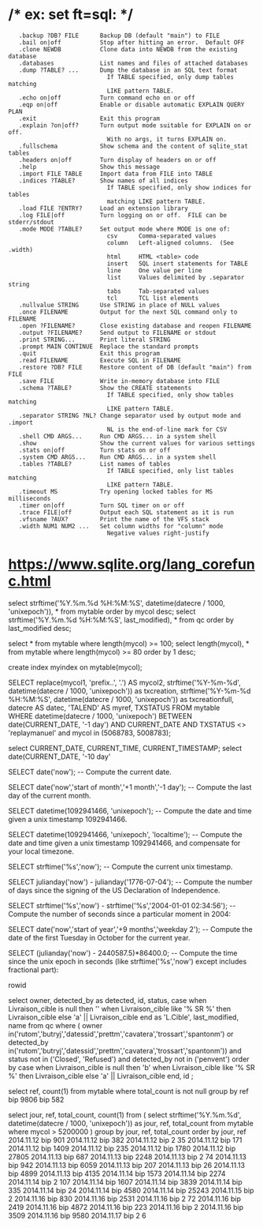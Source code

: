 # /* ex: set ft=sql: */

       .backup ?DB? FILE      Backup DB (default "main") to FILE
       .bail on|off           Stop after hitting an error.  Default OFF
       .clone NEWDB           Clone data into NEWDB from the existing database
       .databases             List names and files of attached databases
       .dump ?TABLE? ...      Dump the database in an SQL text format
                                If TABLE specified, only dump tables matching
                                LIKE pattern TABLE.
       .echo on|off           Turn command echo on or off
       .eqp on|off            Enable or disable automatic EXPLAIN QUERY PLAN
       .exit                  Exit this program
       .explain ?on|off?      Turn output mode suitable for EXPLAIN on or off.
                                With no args, it turns EXPLAIN on.
       .fullschema            Show schema and the content of sqlite_stat tables
       .headers on|off        Turn display of headers on or off
       .help                  Show this message
       .import FILE TABLE     Import data from FILE into TABLE
       .indices ?TABLE?       Show names of all indices
                                If TABLE specified, only show indices for tables
                                matching LIKE pattern TABLE.
       .load FILE ?ENTRY?     Load an extension library
       .log FILE|off          Turn logging on or off.  FILE can be stderr/stdout
       .mode MODE ?TABLE?     Set output mode where MODE is one of:
                                csv      Comma-separated values
                                column   Left-aligned columns.  (See .width)
                                html     HTML <table> code
                                insert   SQL insert statements for TABLE
                                line     One value per line
                                list     Values delimited by .separator string
                                tabs     Tab-separated values
                                tcl      TCL list elements
       .nullvalue STRING      Use STRING in place of NULL values
       .once FILENAME         Output for the next SQL command only to FILENAME
       .open ?FILENAME?       Close existing database and reopen FILENAME
       .output ?FILENAME?     Send output to FILENAME or stdout
       .print STRING...       Print literal STRING
       .prompt MAIN CONTINUE  Replace the standard prompts
       .quit                  Exit this program
       .read FILENAME         Execute SQL in FILENAME
       .restore ?DB? FILE     Restore content of DB (default "main") from FILE
       .save FILE             Write in-memory database into FILE
       .schema ?TABLE?        Show the CREATE statements
                                If TABLE specified, only show tables matching
                                LIKE pattern TABLE.
       .separator STRING ?NL? Change separator used by output mode and .import
                                NL is the end-of-line mark for CSV
       .shell CMD ARGS...     Run CMD ARGS... in a system shell
       .show                  Show the current values for various settings
       .stats on|off          Turn stats on or off
       .system CMD ARGS...    Run CMD ARGS... in a system shell
       .tables ?TABLE?        List names of tables
                                If TABLE specified, only list tables matching
                                LIKE pattern TABLE.
       .timeout MS            Try opening locked tables for MS milliseconds
       .timer on|off          Turn SQL timer on or off
       .trace FILE|off        Output each SQL statement as it is run
       .vfsname ?AUX?         Print the name of the VFS stack
       .width NUM1 NUM2 ...   Set column widths for "column" mode
                                Negative values right-justify


# https://www.sqlite.org/lang_corefunc.html

select strftime('%Y.%m.%d %H:%M:%S', datetime(datecre / 1000, 'unixepoch')), * from mytable order by mycol desc;
select strftime('%Y.%m.%d %H:%M:%S', last_modified), * from qc order by last_modified desc;

select * from mytable where length(mycol) >= 100;
select length(mycol), * from mytable where length(mycol) >= 80 order by 1 desc;

create index myindex on mytable(mycol);


SELECT replace(mycol1, 'prefix..', '.') AS mycol2, 
strftime('%Y-%m-%d', datetime(datecre / 1000, 'unixepoch')) as txcreation,
strftime('%Y-%m-%d %H:%M:%S', datetime(datecre / 1000, 'unixepoch')) as txcreationfull,
datecre AS datec, 
'TALEND' AS myref, 
TXSTATUS
FROM mytable  
WHERE datetime(datecre / 1000, 'unixepoch') BETWEEN  date(CURRENT_DATE, '-1 day')  AND CURRENT_DATE AND TXSTATUS <> 'replaymanuel'
and mycol in (5068783, 5008783);

select CURRENT_DATE, CURRENT_TIME, CURRENT_TIMESTAMP;
select date(CURRENT_DATE, '-10 day'

SELECT date('now'); -- Compute the current date.

SELECT date('now','start of month','+1 month','-1 day'); -- Compute the last day of the current month.

SELECT datetime(1092941466, 'unixepoch'); -- Compute the date and time given a unix timestamp 1092941466.

SELECT datetime(1092941466, 'unixepoch', 'localtime'); -- Compute the date and time given a unix timestamp 1092941466, and compensate for your local timezone.

SELECT strftime('%s','now'); -- Compute the current unix timestamp.

SELECT julianday('now') - julianday('1776-07-04'); -- Compute the number of days since the signing of the US Declaration of Independence.

SELECT strftime('%s','now') - strftime('%s','2004-01-01 02:34:56'); -- Compute the number of seconds since a particular moment in 2004:

SELECT date('now','start of year','+9 months','weekday 2'); -- Compute the date of the first Tuesday in October for the current year.

SELECT (julianday('now') - 2440587.5)*86400.0; -- Compute the time since the unix epoch in seconds (like strftime('%s','now') except includes fractional part):


rowid

select owner, detected_by as detected, id, status, case when Livraison_cible is null then '' when Livraison_cible like '% SR %' then Livraison_cible else 'a' || Livraison_cible end as 'L.Cible', last_modified, name from qc
where
(      owner in('rutom','butryj','datessid','prettm','cavatera','trossart','spantonm') or
detected_by  in('rutom','butryj','datessid','prettm','cavatera','trossart','spantonm'))
and status not in ('Closed', 'Refused')
and detected_by not in ('penvent')
order by 
case when Livraison_cible is null then 'b' when Livraison_cible like '% SR %' then Livraison_cible else 'a' || Livraison_cible end,
id
;


select ref, count(1) from mytable where total_count is not null group by ref
bip	9806
bip	582




select jour, ref, total_count, count(1) from (
select strftime('%Y.%m.%d', datetime(datecre / 1000, 'unixepoch')) as jour, ref, total_count  from mytable where mycol > 5200000
) group by jour, ref, total_count
order by jour, ref
2014.11.12 	 bip 	 <null> 	 901
2014.11.12 	 bip 	 <null> 	 382
2014.11.12 	 bip 	 2      	 35
2014.11.12 	 bip 	 <null> 	 171
2014.11.12 	 bip 	 <null> 	 1409
2014.11.12 	 bip 	 <null> 	 235
2014.11.12 	 bip 	 <null> 	 1780
2014.11.12 	 bip 	 <null> 	 27805
2014.11.13 	 bip 	 <null> 	 687
2014.11.13 	 bip 	 <null> 	 2248
2014.11.13 	 bip 	 2      	 74
2014.11.13 	 bip 	 <null> 	 942
2014.11.13 	 bip 	 <null> 	 6059
2014.11.13 	 bip 	 <null> 	 207
2014.11.13 	 bip 	 <null> 	 26
2014.11.13 	 bip 	 <null> 	 4899
2014.11.13 	 bip 	 <null> 	 4135
2014.11.14 	 bip 	 <null> 	 1573
2014.11.14 	 bip 	 <null> 	 2274
2014.11.14 	 bip 	 2      	 107
2014.11.14 	 bip 	 <null> 	 1607
2014.11.14 	 bip 	 <null> 	 3839
2014.11.14 	 bip 	 <null> 	 335
2014.11.14 	 bip 	 <null> 	 24
2014.11.14 	 bip 	 <null> 	 4580
2014.11.14 	 bip 	 <null> 	 25243
2014.11.15 	 bip 	 <null> 	 2
2014.11.16 	 bip 	 <null> 	 830
2014.11.16 	 bip 	 <null> 	 2531
2014.11.16 	 bip 	 2      	 72
2014.11.16 	 bip 	 <null> 	 2419
2014.11.16 	 bip 	 <null> 	 4872
2014.11.16 	 bip 	 <null> 	 223
2014.11.16 	 bip 	 <null> 	 2
2014.11.16 	 bip 	 <null> 	 3509
2014.11.16 	 bip 	 <null> 	 9580
2014.11.17 	 bip 	 2      	 6
